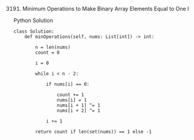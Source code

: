3191. Minimum Operations to Make Binary Array Elements Equal to One I

Python Solution
```
class Solution:
    def minOperations(self, nums: List[int]) -> int:
        
        n = len(nums)
        count = 0

        i = 0

        while i < n - 2:

            if nums[i] == 0:

                count += 1
                nums[i] = 1
                nums[i + 1] ^= 1
                nums[i + 2] ^= 1

            i += 1
        
        return count if len(set(nums)) == 1 else -1
```
